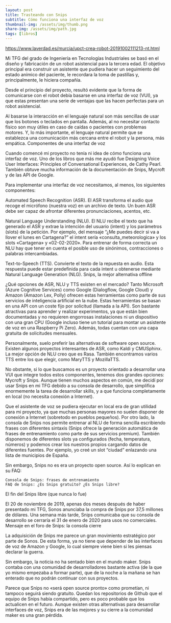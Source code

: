 ```yaml
---
layout: post
title: Trasteando con Snips
subtitle: Cómo funciona una interfaz de voz
thumbnail-img: /assets/img/thumb.png
share-img: /assets/img/path.jpg
tags: [libros]
---
```

https://www.laverdad.es/murcia/upct-crea-robot-20191002111213-nt.html

Mi TFG del grado de Ingeniería en Tecnologías Industriales se basó en el diseño y fabricación de un robot asistencial para la tercera edad. El objetivo principal era construir un asistente que pudiera hacer un seguimiento del estado anímico del paciente, le recordara la toma de pastillas y, principalmente, le hiciera compañía.

Desde el principio del proyecto, resultó evidente que la forma de comunicarse con el robot debía basarse en una interfaz de voz (VUI), ya que estas presentan una serie de ventajas que las hacen perfectas para un robot asistencial.

Al basarse la interacción en el lenguaje natural son más sencillas de usar que los botones o teclados en pantalla. Además, al no necesitar contacto físico son muy útiles en caso de caídas o pacientes con problemas motores. Y, lo más importante, el lenguaje natural permite que se establezca una comunicación más cercana entre el robot y la persona, más empática.
Componentes de una interfaz de voz

Cuando comencé mi proyecto no tenía ni idea de cómo funciona una interfaz de voz. Uno de los libros que más me ayudó fue Designing Voice User Interfaces: Principles of Conversational Experiences, de Cathy Pearl. También obtuve mucha información de la documentación de Snips, Mycroft y de las API de Google.

Para implementar una interfaz de voz necesitamos, al menos, los siguientes componentes:

Automated Speech Recognition (ASR). El ASR transforma el audio que recoge el micrófono (nuestra voz) en un archivo de texto. Un buen ASR debe ser capaz de afrontar diferentes pronunciaciones, acentos, etc.

Natural Language Understanding (NLU). El NLU recibe el texto que ha generado el ASR y extrae la intención del usuario (intent) y los parámetros (slots) de la petición. Por ejemplo, del mensaje “¿Me puedes decir si va a llover el lunes en Cartagena?” el intent sería «consulta_meteorologica» y los slots «Cartagena» y «02-02-2020». Para entrenar de forma correcta un NLU hay que tener en cuenta el posible uso de sinónimos, contracciones o palabras intercambiadas.

Text-to-Speech (TTS). Convierte el texto de la repuesta en audio. Esta respuesta puede estar predefinida para cada intent u obtenerse mediante Natural Language Generation (NLG).
Snips, la mejor alternativa offline

¿Qué opciones de ASR, NLU y TTS existen en el mercado? Tanto Microsoft (Azure Cognitive Services) como Google (Dialogflow, Google Cloud) y Amazon (Amazon Lex, Polly) ofrecen estas herramientas como parte de sus servicios de inteligencia artificial en la nube. Estas herramientas se basan en una API con un coste fijo por solicitud (llamada a la API). Son bastante atractivas para aprender y realizar experimentos, ya que están bien documentadas y no requieren engorrosas instalaciones ni un dispositivo con una gran CPU (Google incluso tiene un tutorial para montar un asistente de voz en una Raspberry Pi Zero). Además, todas cuentan con una capa gratuita de solicitudes mensuales.

Personalmente, suelo preferir las alternativas de software open source. Existen algunos proyectos interesantes de ASR, como Kaldi y CMUSphinx. La mejor opción de NLU creo que es Rasa. También encontramos varios TTS entre los que elegir, como MaryTTS y MozillaTTS.

No obstante, si lo que buscamos es un proyecto orientado a desarrollar una VUI que integre todos estos componentes, tenemos dos grandes opciones: Mycroft y Snips. Aunque tienen muchos aspectos en común, me decidí por usar Snips en mi TFG debido a su consola de desarrollo, que simplifica enormemente la tarea de desarrollar skills, y a que funciona completamente en local (no necesita conexión a Internet).

Que el asistente de voz se pudiera ejecutar en local era de gran utilidad para mi proyecto, ya que muchas personas mayores no suelen disponer de conexión a Internet (sobretodo en pueblos pequeños). Por otro lado, la consola de Snips nos permite entrenar al NLU de forma sencilla escribiendo frases con diferentes sintaxis (Snips ofrece la generación automática de frases de entrenamiento como parte de sus servicios premium). También disponemos de diferentes slots ya configurados (fecha, temperatura, números) y podemos crear los nuestros propios cargando datos de diferentes fuentes. Por ejemplo, yo creé un slot “ciudad” enlazando una lista de municipios de España.

Sin embargo, Snips no es era un proyecto open source. Así lo explican en su FAQ:

    Consola de Snips: frases de entrenamiento
    FAQ de Snips: ¿Es Snips gratuito? ¿Es Snips libre?

El fin del Snips libre (que nunca lo fue)

El 20 de noviembre de 2019, apenas dos meses después de haber presentado mi TFG, Sonos anunciaba la compra de Snips por 37,5 millones de dólares. Una semana más tarde, Snips comunicaba que su consola de desarrollo se cerraría el 31 de enero de 2020 para usos no comerciales.
Mensaje en el foro de Snips: la consola cierre

La adquisición de Snips me parece un gran movimiento estratégico por parte de Sonos. De esta forma, ya no tiene que depender de las interfaces de voz de Amazon y Google, lo cual siempre viene bien si les piensas declarar la guerra.

Sin embargo, la noticia no ha sentado bien en el mundo maker. Snips contaba con una comunidad de desarrolladores bastante activa (de la que yo mismo empezaba a formar parte), que de la noche a la mañana se han enterado que no podrán continuar con sus proyectos.

Parece que Snips no «será open source pronto» como prometían, ni tampoco seguirá siendo gratuito. Quedan los repositorios de Github que el equipo de Snips había compartido, pero es poco probable que los actualicen en el futuro. Aunque existen otras alternativas para desarrollar interfaces de voz, Snips era de las mejores y su cierre a la comunidad maker es una gran pérdida.
